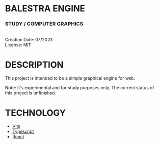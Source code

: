 # BALESTRA ENGINE
### STUDY / COMPUTER GRAPHICS

<br/>
Creation Date: 07/2023
<br/>
License: MIT

<br/>

# DESCRIPTION

This project is intended to be a simple graphical engine for web.

Note: It's experimental and for study purposes only. The current status of this project is unfinished.

# TECHNOLOGY

- <a href="https://vitejs.dev/">Vite</a>
- <a href="https://www.typescriptlang.org/">Typescript</a>
- <a href="https://react.dev/">React</a>
